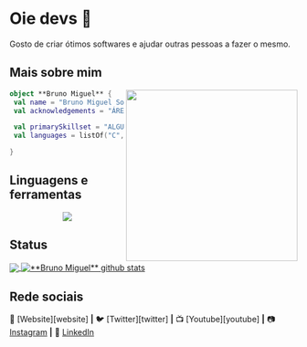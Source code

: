 # Oie devs 👋

Gosto de criar ótimos softwares e ajudar outras pessoas a fazer o mesmo.

## Mais sobre mim

<img align="right" width="300" src="https://i2.wp.com/allhtaccess.info/wp-content/uploads/2018/03/programming.gif?fit=1281%2C716&ssl=1" />

```kotlin
object **Bruno Miguel** {
 val name = "Bruno Miguel Sousa da Costa"
 val acknowledgements = "ÁREA DE CONHECIMENTO"

 val primarySkillset = "ALGUMAS HABILIDADES"
 val languages = listOf("C", "Java", "HTML", "CSS")

}
```

## Linguagens e ferramentas

<p align="center">
  <a href="https://skillicons.dev">
    <img src="https://skillicons.dev/icons?i=github,c,java,html,linux,vscode" />
  </a>
</p>

## Status

<a href="https://github.com/Gurupreet">
  <img align="center" src="https://github-readme-stats.vercel.app/api/top-langs/?username=Bruno0798&theme=dark&hide_langs_below=1" />
</a>

<a href="https://github.com/Gurupreet">
 <img align="center" src="https://github-readme-stats.vercel.app/api?username=Bruno0798&show_icons=true&theme=dark&line_height=27" alt="**Bruno Miguel** github stats"/>
</a>

[instagram]: https://www.instagram.com/brunomiguel.7/
[linkedin]: https://www.linkedin.com/in/bruno-miguel-59945424a/

<br>

## Rede sociais

🏡 [Website][website] **|**
🐦 [Twitter][twitter] **|**
📺 [Youtube][youtube] **|**
📷 [Instagram][instagram] **|**
👔 [LinkedIn][linkedin]
